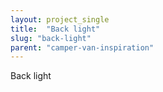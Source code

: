 ```yaml
---
layout: project_single
title:  "Back light"
slug: "back-light"
parent: "camper-van-inspiration"
---
```

Back light